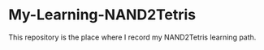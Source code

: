 # My-Learning-NAND2Tetris
This repository is the place where I record my NAND2Tetris learning path.
